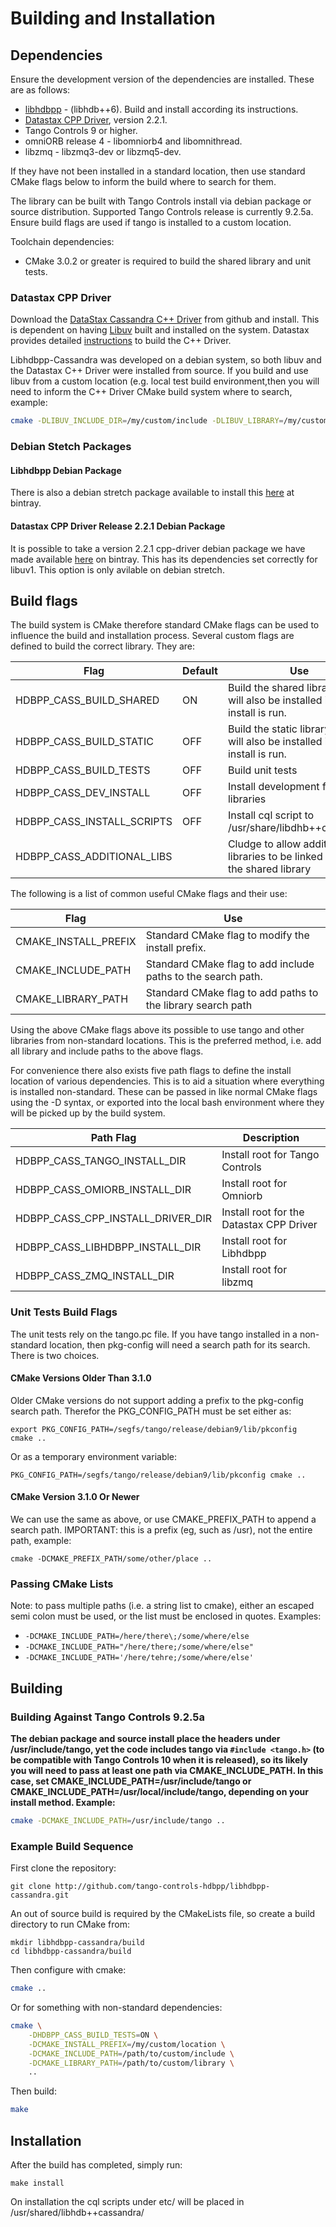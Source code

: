 
# Building and Installation

## Dependencies

Ensure the development version of the dependencies are installed. These are as follows:

* [libhdbpp](https://github.com/tango-controls-hdbpp/libhdbpp) - (libhdb++6). Build and install according its instructions.
* [Datastax CPP Driver](https://github.com/datastax/cpp-driver), version 2.2.1.
* Tango Controls 9 or higher.
* omniORB release 4 - libomniorb4 and libomnithread.
* libzmq - libzmq3-dev or libzmq5-dev.

If they have not been installed in a standard location, then use standard CMake flags below to inform the build where to search for them.

The library can be built with Tango Controls install via debian package or source distribution. Supported Tango Controls release is currently 9.2.5a. Ensure build flags are used if tango is installed to a custom location.

Toolchain dependencies:

* CMake 3.0.2 or greater is required to build the shared library and unit tests.

### Datastax CPP Driver

Download the [DataStax Cassandra C++ Driver](https://github.com/datastax/cpp-driver) from github and install. This is dependent on having [Libuv](https://github.com/libuv/libuv) built and installed on the system. Datastax provides detailed [instructions](http://datastax.github.io/cpp-driver/topics/building/) to build the C++ Driver.

Libhdbpp-Cassandra was developed on a debian system, so both libuv and the Datastax C++ Driver were installed from source. If you build and use libuv from a custom location (e.g. local test build environment,then you will need to inform the C++ Driver CMake build system where to search, example:

```bash
cmake -DLIBUV_INCLUDE_DIR=/my/custom/include -DLIBUV_LIBRARY=/my/custom/lib ..
```

### Debian Stetch Packages

#### Libhdbpp Debian Package

There is also a debian stretch package available to install this [here](https://bintray.com/tango-controls/debian/libhdb%2B%2B6) at bintray. 

#### Datastax CPP Driver Release 2.2.1 Debian Package

It is possible to take a version 2.2.1 cpp-driver debian package we have made available [here](https://bintray.com/tango-controls/debian/cassandra-cpp-driver) on bintray. This has its dependencies set correctly for libuv1. This option is only avilable on debian stretch.

## Build flags

The build system is CMake therefore standard CMake flags can be used to influence the build and installation process. Several custom flags are defined to build the correct library. They are:

| Flag | Default | Use |
|------|---------|-----|
| HDBPP_CASS_BUILD_SHARED | ON | Build the shared library. This will also be installed if make install is run. |
| HDBPP_CASS_BUILD_STATIC | OFF | Build the static library. This will also be installed if make install is run. |
| HDBPP_CASS_BUILD_TESTS | OFF | Build unit tests |
| HDBPP_CASS_DEV_INSTALL | OFF | Install development files and libraries |
| HDBPP_CASS_INSTALL_SCRIPTS | OFF | Install cql script to /usr/share/libdhb++cassandra |
| HDBPP_CASS_ADDITIONAL_LIBS | | Cludge to allow additional libraries to be linked against the shared library |

The following is a list of common useful CMake flags and their use:

| Flag | Use |
|------|-----|
| CMAKE_INSTALL_PREFIX | Standard CMake flag to modify the install prefix. |
| CMAKE_INCLUDE_PATH | Standard CMake flag to add include paths to the search path. |
| CMAKE_LIBRARY_PATH | Standard CMake flag to add paths to the library search path |

Using the above CMake flags above its possible to use tango and other libraries from non-standard locations. This is the preferred method, i.e. add all library and include paths to the above flags. 

For convenience there also exists five path flags to define the install location of various dependencies. This is to aid a situation where everything is installed non-standard. These can be passed in like normal CMake flags using the -D syntax, or exported into the local bash environment where they will be picked up by the build system.

| Path Flag | Description |
|-----------|-------------|
| HDBPP_CASS_TANGO_INSTALL_DIR | Install root for Tango Controls |
| HDBPP_CASS_OMIORB_INSTALL_DIR| Install root for Omniorb |
| HDBPP_CASS_CPP_INSTALL_DRIVER_DIR | Install root for the Datastax CPP Driver | 
| HDBPP_CASS_LIBHDBPP_INSTALL_DIR | Install root for Libhdbpp |
| HDBPP_CASS_ZMQ_INSTALL_DIR | Install root for libzmq |

### Unit Tests Build Flags

The unit tests rely on the tango.pc file. If you have tango installed in a non-standard location, then pkg-config will need a search path for its search. There is two choices. 

#### CMake Versions Older Than 3.1.0 

Older CMake versions do not support adding a prefix to the pkg-config search path. Therefor the PKG_CONFIG_PATH must be set either as:

```
export PKG_CONFIG_PATH=/segfs/tango/release/debian9/lib/pkconfig
cmake ..
```

Or as a temporary environment variable:

```
PKG_CONFIG_PATH=/segfs/tango/release/debian9/lib/pkconfig cmake ..
```

#### CMake Version 3.1.0 Or Newer

We can use the same as above, or use CMAKE_PREFIX_PATH to append a search path. IMPORTANT: this is a prefix (eg, such as /usr), not the entire path, example:

```
cmake -DCMAKE_PREFIX_PATH/some/other/place ..
```

### Passing CMake Lists

Note: to pass multiple paths (i.e. a string list to cmake), either an escaped semi colon must be used, or the list must be enclosed in quotes. Examples: 

* `-DCMAKE_INCLUDE_PATH=/here/there\;/some/where/else`
* `-DCMAKE_INCLUDE_PATH="/here/there;/some/where/else"`
* `-DCMAKE_INCLUDE_PATH='/here/tehre;/some/where/else'`

## Building

### Building Against Tango Controls 9.2.5a

**The debian package and source install place the headers under /usr/include/tango, yet the code includes tango via `#include <tango.h>` (to be compatible with Tango Controls 10 when it is released), so its likely you will need to pass at least one path via CMAKE_INCLUDE_PATH. In this case, set CMAKE_INCLUDE_PATH=/usr/include/tango or CMAKE_INCLUDE_PATH=/usr/local/include/tango, depending on your install method. Example:**

```bash
cmake -DCMAKE_INCLUDE_PATH=/usr/include/tango ..
```

### Example Build Sequence

First clone the repository:

```
git clone http://github.com/tango-controls-hdbpp/libhdbpp-cassandra.git
```

An out of source build is required by the CMakeLists file, so create a build directory to run CMake from:

```
mkdir libhdbpp-cassandra/build
cd libhdbpp-cassandra/build
```

Then configure with cmake:

```bash
cmake ..
```

Or for something with non-standard dependencies:

```bash
cmake \
    -DHDBPP_CASS_BUILD_TESTS=ON \
    -DCMAKE_INSTALL_PREFIX=/my/custom/location \
    -DCMAKE_INCLUDE_PATH=/path/to/custom/include \
    -DCMAKE_LIBRARY_PATH=/path/to/custom/library \
    ..
```

Then build:

```bash
make
```

## Installation

After the build has completed, simply run:

```
make install
```

On installation the cql scripts under etc/ will be placed in /usr/shared/libhdb++cassandra/